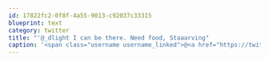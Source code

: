 ```yaml
---
id: 17822fc2-0f8f-4a55-9013-c92037c33315
blueprint: text
category: twitter
title: "'@_dlight I can be there. Need food, Staaarving"
caption: '<span class="username username_linked">@<a href="https://twitter.com/_dlight" title="Битюцкий Корнилий">_dlight</a></span> I can be there. Need food, Staaarving'
---
```

